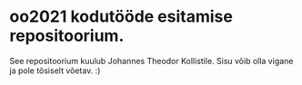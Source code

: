 # oo2021 kodutööde esitamise repositoorium.
See repositoorium kuulub Johannes Theodor Kollistile.
Sisu võib olla vigane ja pole tõsiselt võetav. :)

